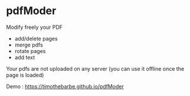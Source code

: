 # pdfModer
Modify freely your PDF 

- add/delete pages
- merge pdfs
- rotate pages
- add text

Your pdfs are not uploaded on any server (you can use it offline once the page is loaded)

Demo : https://timothebarbe.github.io/pdfModer